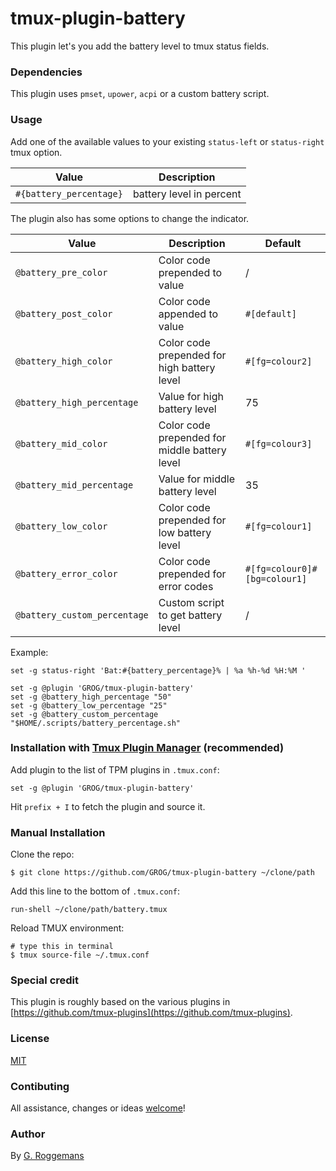 # tmux-plugin-battery

This plugin let's you add the battery level to tmux status fields.


### Dependencies

This plugin uses `pmset`, `upower`, `acpi` or a custom battery script.

### Usage

Add one of the available values to your existing `status-left` or
`status-right` tmux option.

| Value | Description |
|-------|-------------|
| `#{battery_percentage}` | battery level in percent |

The plugin also has some options to change the indicator.

| Value | Description | Default |
|-------|-------------|---------|
| `@battery_pre_color` | Color code prepended to value | / |
| `@battery_post_color` | Color code appended to value | `#[default]` |
| `@battery_high_color` | Color code prepended for high battery level | `#[fg=colour2]` |
| `@battery_high_percentage` | Value for high battery level |  75 |
| `@battery_mid_color` | Color code prepended for middle battery level | `#[fg=colour3]` |
| `@battery_mid_percentage` | Value for middle battery level |  35 |
| `@battery_low_color` | Color code prepended for low battery level | `#[fg=colour1]` |
| `@battery_error_color` | Color code prepended for error codes | `#[fg=colour0]#[bg=colour1]` |
| `@battery_custom_percentage` | Custom script to get battery level | / |

Example:

    set -g status-right 'Bat:#{battery_percentage}% | %a %h-%d %H:%M '

    set -g @plugin 'GROG/tmux-plugin-battery'
    set -g @battery_high_percentage "50"
    set -g @battery_low_percentage "25"
    set -g @battery_custom_percentage "$HOME/.scripts/battery_percentage.sh"


### Installation with [Tmux Plugin Manager](https://github.com/tmux-plugins/tpm) (recommended)

Add plugin to the list of TPM plugins in `.tmux.conf`:

    set -g @plugin 'GROG/tmux-plugin-battery'

Hit `prefix + I` to fetch the plugin and source it.


### Manual Installation

Clone the repo:

    $ git clone https://github.com/GROG/tmux-plugin-battery ~/clone/path

Add this line to the bottom of `.tmux.conf`:

    run-shell ~/clone/path/battery.tmux

Reload TMUX environment:

    # type this in terminal
    $ tmux source-file ~/.tmux.conf


### Special credit

This plugin is roughly based on the various plugins in
[https://github.com/tmux-plugins](https://github.com/tmux-plugins).


### License

[MIT](LICENSE)


### Contibuting

All assistance, changes or ideas
[welcome](https://github.com/GROG/tmux-plugin-battery/issues)!


### Author

By [G. Roggemans](https://github.com/groggemans)
